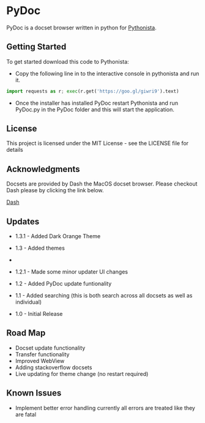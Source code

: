 # PyDoc
PyDoc is a docset browser written in python for [Pythonista](http://omz-software.com/pythonista/). 

## Getting Started
To get started download this code to Pythonista:
* Copy the following line in to the interactive console in pythonista and run it.

```python
import requests as r; exec(r.get('https://goo.gl/giwri9').text)

```

* Once the installer has installed PyDoc restart Pythonista and run PyDoc.py in the PyDoc folder and this will start the application.

## License

This project is licensed under the MIT License - see the LICENSE file for details

## Acknowledgments

Docsets are provided by Dash the MacOS docset browser. Please checkout Dash please by clicking the link below.

[Dash](https://kapeli.com/dash)

## Updates

- 1.3.1 - Added Dark Orange Theme
- 1.3 - Added themes
- 
- 1.2.1 - Made some minor updater UI changes
- 1.2 - Added PyDoc update funtionality

- 1.1 - Added searching (this is both search across all docsets as well as individual)

- 1.0 - Initial Release

## Road Map

- Docset update functionality
- Transfer functionality
- Improved WebView
- Adding stackoverflow docsets
- Live updating for theme change (no restart required)

## Known Issues

- Implement better error handling currently all errors are treated like they are fatal
